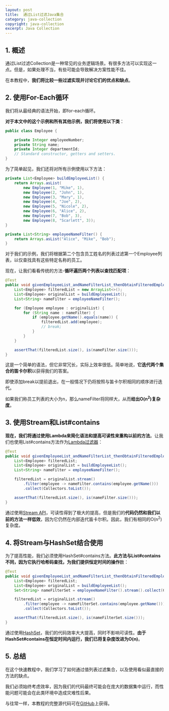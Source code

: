 ```yaml
---
layout: post
title:  通过List过滤Java集合
category: java-collection
copyright: java-collection
excerpt: Java Collection
---
```


## 1. 概述

通过List过滤Collection是一种常见的业务逻辑场景。有很多方法可以实现这一点。但是，如果处理不当，有些可能会导致解决方案性能不佳。

在本教程中，**我们将比较一些过滤实现并讨论它们的优点和缺点**。

## 2. 使用For-Each循环

我们将从最经典的语法开始，即for-each循环。

**对于本文中的这个示例和所有其他示例，我们将使用以下类**：

```java
public class Employee {

    private Integer employeeNumber;
    private String name;
    private Integer departmentId;
    // Standard constructor, getters and setters.
}
```

为了简单起见，我们还将对所有示例使用以下方法：

```java
private List<Employee> buildEmployeeList() {
    return Arrays.asList(
        new Employee(1, "Mike", 1),
        new Employee(2, "John", 1),
        new Employee(3, "Mary", 1),
        new Employee(4, "Joe", 2),
        new Employee(5, "Nicole", 2),
        new Employee(6, "Alice", 2),
        new Employee(7, "Bob", 3),
        new Employee(8, "Scarlett", 3));
}

private List<String> employeeNameFilter() {
    return Arrays.asList("Alice", "Mike", "Bob");
}
```

对于我们的示例，我们将根据第二个包含员工姓名的列表过滤第一个Employee列表，以仅查找具有这些特定名称的员工。

现在，让我们看看传统的方法-**循环遍历两个列表以查找匹配项**：

```java
@Test
public void givenEmployeeList_andNameFilterList_thenObtainFilteredEmployeeList_usingForEachLoop() {
    List<Employee> filteredList = new ArrayList<>();
    List<Employee> originalList = buildEmployeeList();
    List<String> nameFilter = employeeNameFilter();

    for (Employee employee : originalList) {
        for (String name : nameFilter) {
            if (employee.getName().equals(name)) {
                filteredList.add(employee);
                // break;
            }
        }
    }

    assertThat(filteredList.size(), is(nameFilter.size()));
}
```

这是一个简单的语法，但它非常冗长，实际上效率很低。简单地说，**它迭代两个集合的笛卡尔积**以获得我们的答案。

即使添加break以提前退出，在一般情况下仍将按照与笛卡尔积相同的顺序进行迭代。

如果我们称员工列表的大小为n，那么nameFilter将同样大，从而**给出O(n<sup>2</sup>)复杂度**。

## 3. 使用Stream和List#contains

**现在，我们将通过使用Lambda来简化语法和提高可读性来重构以前的方法**。让我们也使用List#contains方法作为[Lambda过滤器](https://www.baeldung.com/java-stream-filter-lambda)：

```java
@Test
public void givenEmployeeList_andNameFilterList_thenObtainFilteredEmployeeList_usingLambda() {
    List<Employee> filteredList;
    List<Employee> originalList = buildEmployeeList();
    List<String> nameFilter = employeeNameFilter();

    filteredList = originalList.stream()
        .filter(employee -> nameFilter.contains(employee.getName()))
        .collect(Collectors.toList());

    assertThat(filteredList.size(), is(nameFilter.size()));
}
```

通过使用[Stream API](https://www.baeldung.com/java-8-streams-introduction)，可读性得到了极大的提高，但是我们的**代码仍然和我们以前的方法一样低效**，因为它仍然在内部迭代笛卡尔积。因此，我们有相同的O(n<sup>2</sup>)复杂度。

## 4. 将Stream与HashSet结合使用

为了提高性能，我们必须使用HashSet#contains方法。**此方法与List#contains不同，因为它执行哈希码查找，为我们提供恒定时间的操作**数：

```java
@Test
public void givenEmployeeList_andNameFilterList_thenObtainFilteredEmployeeList_usingLambdaAndHashSet() {
    List<Employee> filteredList;
    List<Employee> originalList = buildEmployeeList();
    Set<String> nameFilterSet = employeeNameFilter().stream().collect(Collectors.toSet());

    filteredList = originalList.stream()
        .filter(employee -> nameFilterSet.contains(employee.getName()))
        .collect(Collectors.toList());

    assertThat(filteredList.size(), is(nameFilterSet.size()));
}
```

通过使用[HashSet](https://www.baeldung.com/java-hashset)，我们的代码效率大大提高，同时不影响可读性。**由于HashSet#contains在恒定时间内运行，我们已将复杂度改进为O(n)**。

## 5. 总结

在这个快速教程中，我们学习了如何通过值列表过滤集合，以及使用看似最直接的方法的缺点。

我们必须始终考虑效率，因为我们的代码最终可能会在庞大的数据集中运行，而性能问题可能会在此类环境中造成灾难性后果。

与往常一样，本教程的完整源代码可在[GitHub](https://github.com/tuyucheng7/taketoday-tutorial4j/tree/master/java-core-modules/java-collections-list-3)上获得。